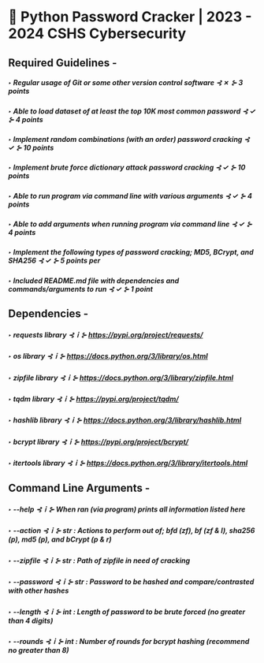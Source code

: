 # 🐍 Python Password Cracker | 2023 - 2024 CSHS Cybersecurity

## Required Guidelines -
##### ‣ Regular usage of Git or some other version control software ⊰ ✗ ⊱ 3 points
##### ‣ Able to load dataset of at least the top 10K most common password ⊰ ✓ ⊱ 4 points
##### ‣ Implement random combinations (with an order) password cracking ⊰ ✓ ⊱ 10 points
##### ‣ Implement brute force dictionary attack password cracking ⊰ ✓ ⊱ 10 points
##### ‣ Able to run program via command line with various arguments ⊰ ✓ ⊱ 4 points
##### ‣ Able to add arguments when running program via command line ⊰ ✓ ⊱ 4 points
##### ‣ Implement the following types of password cracking; MD5, BCrypt, and SHA256 ⊰ ✓ ⊱ 5 points per
##### ‣ Included README.md file with dependencies and commands/arguments to run ⊰ ✓ ⊱ 1 point

## Dependencies -
##### ‣ requests library ⊰ｉ⊱ https://pypi.org/project/requests/
##### ‣ os library ⊰ｉ⊱ https://docs.python.org/3/library/os.html
##### ‣ zipfile library ⊰ｉ⊱ https://docs.python.org/3/library/zipfile.html
##### ‣ tqdm library ⊰ｉ⊱ https://pypi.org/project/tqdm/
##### ‣ hashlib library ⊰ｉ⊱ https://docs.python.org/3/library/hashlib.html
##### ‣ bcrypt library ⊰ｉ⊱ https://pypi.org/project/bcrypt/
##### ‣ itertools library ⊰ｉ⊱ https://docs.python.org/3/library/itertools.html

## Command Line Arguments -
##### ‣ --help ⊰ｉ⊱ When ran (via program) prints all information listed here
##### ‣ --action ⊰ｉ⊱ str : Actions to perform out of; bfd (zf), bf (zf & l), sha256 (p), md5 (p), and bCrypt (p & r)
##### ‣ --zipfile ⊰ｉ⊱ str : Path of zipfile in need of cracking
##### ‣ --password ⊰ｉ⊱ str : Password to be hashed and compare/contrasted with other hashes
##### ‣ --length ⊰ｉ⊱ int : Length of password to be brute forced (no greater than 4 digits)
##### ‣ --rounds ⊰ｉ⊱ int : Number of rounds for bcrypt hashing (recommend no greater than 8)